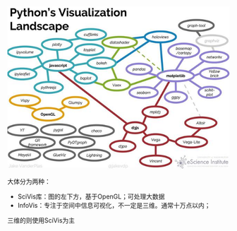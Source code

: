 ![img](../imags/24df26c6536fb1380d0ec973b7ad1bda.png)



大体分为两种：

- SciVis库：图的左下方，基于OpenGL；可处理大数据
- InfoVis：专注于空间中信息可视化，不一定是三维。通常十万点以内；

三维的则使用SciVis为主


